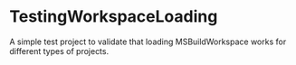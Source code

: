 # TestingWorkspaceLoading
A simple test project to validate that loading MSBuildWorkspace works for different types of projects.
